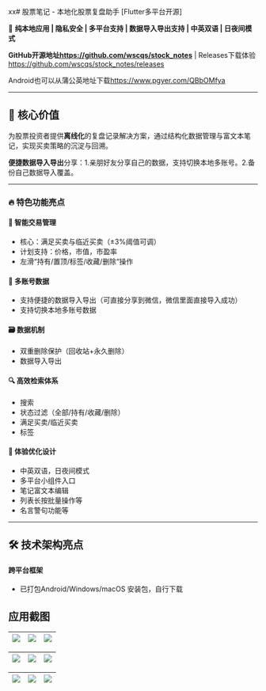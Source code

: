 xx# 股票笔记 - 本地化股票复盘助手 \[Flutter多平台开源]

📱 ​**​纯本地应用 | 隐私安全 | 多平台支持 | 数据导入导出支持 | 中英双语 | 日夜间模式​**​


​**​GitHub开源地址<https://github.com/wscqs/stock_notes> ​**​ | Releases下载体验<https://github.com/wscqs/stock_notes/releases>

Android也可以从蒲公英地址下载<https://www.pgyer.com/QBbOMfya>
***

## 🌟 核心价值

为股票投资者提供​**​离线化​**​的复盘记录解决方案，通过结构化数据管理与富文本笔记，实现买卖策略的沉淀与回溯。

​**​便捷数据导入导出​**​分享：1.亲朋好友分享自己的数据，支持切换本地多账号。2.备份自己数据导入覆盖。

***

### 🔥 特色功能亮点

#### 📝 智能交易管理

*   核心：满足买卖与临近买卖（±3%阈值可调）
*   计划支持：价格，市值，市盈率
*   左滑“持有/置顶/标签/收藏/删除“操作

#### 📝 多账号数据

*   支持便捷的数据导入导出（可直接分享到微信，微信里面直接导入成功）
*   支持切换本地多账号数据

#### 🗃️ 数据机制

*   双重删除保护（回收站+永久删除）
*   数据导入导出

#### 🔍 高效检索体系

*   搜索
*   状态过滤（全部/持有/收藏/删除）
*   满足买卖/临近买卖
*   标签

#### 🎨 体验优化设计

*   中英双语，日夜间模式
*   多平台小组件入口
*   笔记富文本编辑
*   列表长按批量操作等
*   名言警句功能等

***

## 🛠️ 技术架构亮点

#### 跨平台框架

*   已打包Android/Windows/macOS 安装包，自行下载

## 应用截图

| ![](https://cdn-app-screenshot.pgyer.com/4/9/2/4/e/4924e651250a4fc25e902b3254bd15ec) | ![](https://cdn-app-screenshot.pgyer.com/1/9/9/a/7/199a794af37543c18ad07fdddc3d3285) | ![](https://cdn-app-screenshot.pgyer.com/8/a/1/b/4/8a1b45edff9295b61a5f50c6cb716ea9) |
| :--: | :--: | :--: |

| ![](https://cdn-app-screenshot.pgyer.com/8/d/b/4/e/8db4ee792c9df0498660035ee5b93197) | ![](https://cdn-app-screenshot.pgyer.com/a/c/c/0/9/acc09790ed897342c6f1031fc47230df) | ![](https://cdn-app-screenshot.pgyer.com/f/f/9/2/a/ff92aadcf89d3912754b7b56e03e4e7d) |
| :--: | :--: | :--: |

| ![](https://cdn-app-screenshot.pgyer.com/5/3/3/f/9/533f980ef97aaefa07c385fee12795a8) | ![](https://cdn-app-screenshot.pgyer.com/c/6/c/8/2/c6c82dd618fbae8b3e4ea14fd5a9fbf8) | ![](https://cdn-app-screenshot.pgyer.com/8/5/2/7/8/8527873ca56e8e577c715410bfc2b307) |
| :--: | :--: | :--: |

